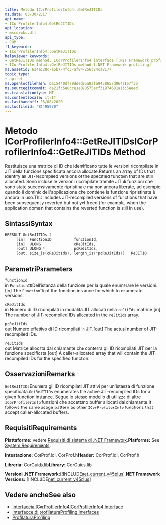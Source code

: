 ```yaml
---
title: Metodo ICorProfilerInfo4::GetReJITIDs
ms.date: 03/30/2017
api_name:
- ICorProfilerInfo4.GetReJITIDs
api_location:
- mscorwks.dll
api_type:
- COM
f1_keywords:
- ICorProfilerInfo4::GetReJITIDs
helpviewer_keywords:
- GetReJITIDs method, ICorProfilerInfo4 interface [.NET Framework profiling]
- ICorProfilerInfo4::GetReJITIDs method [.NET Framework profiling]
ms.assetid: 634ac28c-a5b7-4fc3-af84-256c24ca8177
topic_type:
- apiref
ms.openlocfilehash: ba15440df79dded95a8afa9438657d064e167f36
ms.sourcegitcommit: da21fc5a8cce1e028575acf31974681a1bc5aeed
ms.translationtype: MT
ms.contentlocale: it-IT
ms.lasthandoff: 06/08/2020
ms.locfileid: "84495970"
---
```

# <a name="icorprofilerinfo4getrejitids-method"></a><span data-ttu-id="e6bb3-102">Metodo ICorProfilerInfo4::GetReJITIDs</span><span class="sxs-lookup"><span data-stu-id="e6bb3-102">ICorProfilerInfo4::GetReJITIDs Method</span></span>
<span data-ttu-id="e6bb3-103">Restituisce una matrice di ID che identificano tutte le versioni ricompilate in JIT della funzione specificata ancora allocate.</span><span class="sxs-lookup"><span data-stu-id="e6bb3-103">Returns an array of IDs that identify all JIT-recompiled versions of the specified function that are still allocated.</span></span> <span data-ttu-id="e6bb3-104">Sono incluse le versioni ricompilate tramite JIT di funzioni che sono state successivamente ripristinate ma non ancora liberate, ad esempio quando il dominio dell'applicazione che contiene la funzione ripristinata è ancora in uso.</span><span class="sxs-lookup"><span data-stu-id="e6bb3-104">This includes JIT-recompiled versions of functions that have been subsequently reverted but not yet freed (for example, when the application domain that contains the reverted function is still in use).</span></span>  
  
## <a name="syntax"></a><span data-ttu-id="e6bb3-105">Sintassi</span><span class="sxs-lookup"><span data-stu-id="e6bb3-105">Syntax</span></span>  
  
```cpp
HRESULT GetReJITIDs (  
     [in]  FunctionID          functionId,  
     [in]  ULONG               cReJitIds,  
     [out] ULONG *             pcReJitIds,  
     [out, size_is(cReJitIds), length_is(*pcReJitIds)]   ReJITID        reJitIds[]);  
```  
  
## <a name="parameters"></a><span data-ttu-id="e6bb3-106">Parametri</span><span class="sxs-lookup"><span data-stu-id="e6bb3-106">Parameters</span></span>  
 `functionId`  
 <span data-ttu-id="e6bb3-107">in `FunctionID`Dell'istanza della funzione per la quale enumerare le versioni.</span><span class="sxs-lookup"><span data-stu-id="e6bb3-107">[in] The `FunctionID` of the function instance for which to enumerate versions.</span></span>  
  
 `cReJitIds`  
 <span data-ttu-id="e6bb3-108">in Numero di ID ricompilati in modalità JIT allocati nella `reJitIds` matrice.</span><span class="sxs-lookup"><span data-stu-id="e6bb3-108">[in] The number of JIT-recompiled IDs allocated in the `reJitIds` array.</span></span>  
  
 `pcReJitIds`  
 <span data-ttu-id="e6bb3-109">out Numero effettivo di ID ricompilati in JIT.</span><span class="sxs-lookup"><span data-stu-id="e6bb3-109">[out] The actual number of JIT-recompiled IDs.</span></span>  
  
 `reJitIds`  
 <span data-ttu-id="e6bb3-110">out Matrice allocata dal chiamante che conterrà gli ID ricompilati JIT per la funzione specificata.</span><span class="sxs-lookup"><span data-stu-id="e6bb3-110">[out] A caller-allocated array that will contain the JIT-recompiled IDs for the specified function.</span></span>  
  
## <a name="remarks"></a><span data-ttu-id="e6bb3-111">Osservazioni</span><span class="sxs-lookup"><span data-stu-id="e6bb3-111">Remarks</span></span>  
 <span data-ttu-id="e6bb3-112">`GetReJITIDs`Enumera gli ID ricompilati JIT attivi per un'istanza di funzione specificata.</span><span class="sxs-lookup"><span data-stu-id="e6bb3-112">`GetReJITIDs` enumerates the active JIT-recompiled IDs for a given function instance.</span></span> <span data-ttu-id="e6bb3-113">Segue lo stesso modello di utilizzo di altre `ICorProfilerInfo` funzioni che accettano buffer allocati dal chiamante.</span><span class="sxs-lookup"><span data-stu-id="e6bb3-113">It follows the same usage pattern as other `ICorProfilerInfo` functions that accept caller-allocated buffers.</span></span>  
  
## <a name="requirements"></a><span data-ttu-id="e6bb3-114">Requisiti</span><span class="sxs-lookup"><span data-stu-id="e6bb3-114">Requirements</span></span>  
 <span data-ttu-id="e6bb3-115">**Piattaforme:** vedere [Requisiti di sistema di .NET Framework](../../get-started/system-requirements.md).</span><span class="sxs-lookup"><span data-stu-id="e6bb3-115">**Platforms:** See [System Requirements](../../get-started/system-requirements.md).</span></span>  
  
 <span data-ttu-id="e6bb3-116">**Intestazione:** CorProf.idl, CorProf.h</span><span class="sxs-lookup"><span data-stu-id="e6bb3-116">**Header:** CorProf.idl, CorProf.h</span></span>  
  
 <span data-ttu-id="e6bb3-117">**Libreria:** CorGuids.lib</span><span class="sxs-lookup"><span data-stu-id="e6bb3-117">**Library:** CorGuids.lib</span></span>  
  
 <span data-ttu-id="e6bb3-118">**Versioni .NET Framework:**[!INCLUDE[net_current_v45plus](../../../../includes/net-current-v45plus-md.md)]</span><span class="sxs-lookup"><span data-stu-id="e6bb3-118">**.NET Framework Versions:** [!INCLUDE[net_current_v45plus](../../../../includes/net-current-v45plus-md.md)]</span></span>  
  
## <a name="see-also"></a><span data-ttu-id="e6bb3-119">Vedere anche</span><span class="sxs-lookup"><span data-stu-id="e6bb3-119">See also</span></span>

- [<span data-ttu-id="e6bb3-120">Interfaccia ICorProfilerInfo4</span><span class="sxs-lookup"><span data-stu-id="e6bb3-120">ICorProfilerInfo4 Interface</span></span>](icorprofilerinfo4-interface.md)
- [<span data-ttu-id="e6bb3-121">Interfacce di profilatura</span><span class="sxs-lookup"><span data-stu-id="e6bb3-121">Profiling Interfaces</span></span>](profiling-interfaces.md)
- [<span data-ttu-id="e6bb3-122">Profilatura</span><span class="sxs-lookup"><span data-stu-id="e6bb3-122">Profiling</span></span>](index.md)
